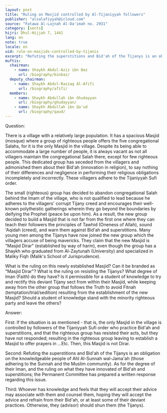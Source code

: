 ```yaml
---
layout: post
title: "Ruling on Masjid controlled by Al-Tijaniyyah followers"
publisher: "alsalafiyyah@icloud.com"
source: "Fatawa Al-Lajnah Al-Da'imah no. 2931"
category: [sects]
hijri: Dhul-Hijjah 7, 1441 
lang: en
note: true
locale: en
uid: rule-on-masjids-controlled-by-tijanis
excerpt: "Refuting the superstitions and Bid'ah of the Tijanys is an obligation on the knowledgeable people of Ahl Al-Sunnah wal-Jama'ah (those adhering to the Sunnah and the Muslim community)."
muftis:
  chairman: 
    - name: Shaykh Abdul-Aziz ibn Baz
      url: /biography/binbaz/
  deputy_chairman:
    - name: Shaykh Abdul-Razzaq Al-Afifi
      url: /biography/afifi/
  members: 
    - name: Shaykh Abdullah ibn Ghudayyan
      url: /biography/ghudayyan/
    - name: Shaykh Abdullah ibn Qa'ud
      url: /biography/qaud/
---
```


Question: 

There is a village with a relatively large population. It has a spacious Masjid (mosque) where a group of righteous people offers the five congregational Salahs, for it is the only Masjid in the village. Despite its being able to accommodate a large number of people, it is always vacant as not all villagers maintain the congregational Salah there, except for few righteous people. This dedicated group has seceded from the villagers and admonished them about their Bid'ah (innovation in religion), to say nothing of their differences and negligence in performing their religious obligations incompletely and incorrectly. These villagers adhere to the Tijaniyyah Sufi order. 

The small (righteous) group has decided to abandon congregational Salah behind the Imam of the village, who is not qualified to lead because he adheres to the villagers' corrupt Tijany creed and encourages their well-known polytheistic gatherings wherein they go beyond the boundaries by deifying the Prophet (peace be upon him). As a result, the new group decided to build a Masjid that is not far from the first one where they can teach their followers the principles of Tawhid (Oneness of Allah), sound 'Aqidah (creed), and warn them against Bid'ah and superstitions. Many young men among the Tijanys have now joined the new group which the villagers accuse of being mavericks. They claim that the new Masjid is "Masjid Dirar" (established by way of harm), even though the group has a Shaykh who graduated from Al-Zaytunah (University) and specialized in Maliky Fiqh (Malik's School of Jurisprudence). 

What is the ruling on this newly established Masjid? Can it be branded as "Masjid Dirar"? What is the ruling on resisting the Tijanys? What degree of Iman (Faith) do they have? Is it permissible for a student of knowledge to try and rectify this deviant Tijany sect from within their Masjid, while keeping away from the other group that follows the Truth to avoid Fitnah (temptation/trial/sedition) resulting from the establishment of the new Masjid? Should a student of knowledge stand with the minority righteous party and leave the others?

Answer:

First: If the situation is as mentioned - that is, the only Masjid in the village is controlled by followers of the Tijaniyyah Sufi order who practice Bid'ah and superstitions, and that the righteous group has resisted their acts, but they have not responded; resulting in the righteous group leaving to establish a Masjid to offer prayers in ...Etc. Then, this Masjid is not Dirar. 

Second: Refuting the superstitions and Bid'ah of the Tijanys is an obligation on the knowledgeable people of Ahl Al-Sunnah wal-Jama'ah (those adhering to the Sunnah and the Muslim community). As for the degree of their Iman, and the ruling on what they have innovated of Bid'ah and superstitions; the Permanent Committee has prepared a written response regarding this issue.

Third: Whoever has knowledge and feels that they will accept their advice may associate with them and counsel them, hoping they will accept the advice and refrain from their Bid'ah, or at least some of their deviant practices. Otherwise, they (advisor) should shun them (the Tijanys).

